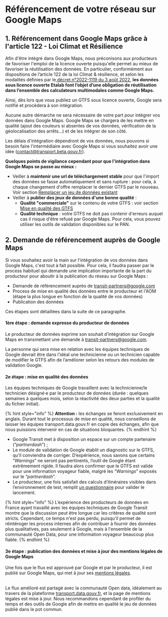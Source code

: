 # Référencement de votre réseau sur Google Maps

## 1. Référencement dans Google Maps grâce à l'article 122 - Loi Climat et Résilience

Afin d'être intégré dans Google Maps, nous préconisons aux producteurs de favoriser l'emploi de la licence ouverte puisqu'elle permet au mieux de favoriser la réutilisation des données. En particulier, conformément aux dispositions de l’article 122 de la loi Climat & résilience, et selon les modalités définies par le[ décret n°2022-1119 du 3 août 2022](https://www.legifrance.gouv.fr/jorf/id/JORFTEXT000046144256), **les données sous licence ouverte Etalab font l’objet d’une obligation de réutilisation dans l’ensemble des calculateurs multimodales comme Google Maps.**

Ainsi, dès lors que vous publiez un GTFS sous licence ouverte, Google sera notifié et procèdera à son intégration.&#x20;

Aucune autre démarche ne sera nécessaire de votre part pour intégrer vos données dans Google Maps. Google Maps se chargera de les mettre en qualité (ajout des couleurs si absentes de vos données, vérification de la géolocalisation des arrêts...) et de les intégrer de son côté.&#x20;

Les délais d'intégration dépendront de vos données, nous pouvons si besoin faire l'intermédiaire avec Google Maps si vous souhaitez avoir une idée (contact@transport.beta.gouv.fr).&#x20;

**Quelques points de vigilance cependant pour que l'intégration dans Google Maps se passe au mieux :**&#x20;

* Veiller à **maintenir une url de téléchargement stable** pour que l'import des données se fasse automatiquement et sans rupture : pour cela, à chaque changement d'offre remplacer le dernier GTFS par le nouveau. Voir section [Remplacer un jeu de données existant](https://doc.transport.data.gouv.fr/producteurs/mettre-a-jour-des-donnees#remplacer-un-jeu-de-donnees-existant-plutot-quen-creer-un-nouveau)
* Veiller à **publier des jeux de données d'une bonne qualité** :&#x20;
  * **Qualité "commerciale"** sur le contenu de votre GTFS :  voir section [Mise en qualité des GTFS](https://doc.transport.data.gouv.fr/producteurs/operateurs-de-transport-regulier-de-personnes/mise-en-qualite-des-donnees-gtfs)&#x20;
  * **Qualité technique** : votre GTFS ne doit pas contenir d'erreurs auquel cas il risque d'être refusé par Google Maps. Pour cela, vous pouvez utiliser les outils de validation disponibles sur le PAN.

## 2. Demande de référencement auprès de Google Maps

Si vous souhaitez avoir la main sur l'intégration de vos données dans Google Maps, c'est tout à fait possible. Pour cela, il faudra passer par le process habituel qui demande une implication importante de la part du producteur pour aboutir à la publication du réseau sur Google Maps :&#x20;

* Demande de référencement auprès de transit-partners@google.com
* Process de mise en qualité des données entre le producteur et l'AOM (étape la plus longue en fonction de la qualité de vos données)
* Publication des données

Ces étapes sont détaillées dans la suite de ce paragraphe.

#### 1ère étape : demande expresse du producteur de données&#x20;

Le producteur de données exprime son souhait d’intégration sur Google Maps en transmettant une demande à transit-partners@google.com.

La personne qui sera mise en relation avec les équipes techniques de Google devrait être dans l’idéal une technicienne ou un technicien capable de modifier le GTFS afin de l’améliorer selon les retours des modules de validation Google.

#### 2e étape : mise en qualité des données&#x20;

Les équipes techniques de Google travaillent avec la technicienne/le technicien désigné·e par le producteur de données (durée : quelques semaines à quelques mois, selon la réactivité des deux parties et la qualité du fichier initial).

{% hint style="info" %}
**Attention :** les échanges se feront exclusivement en anglais. Durant tout le processus de mise en qualité, nous conseillons de laisser les équipes transport.data.gouv.fr en copie des échanges, afin que nous puissions intervenir en cas de situations bloquantes.
{% endhint %}

* Google Transit met à disposition un espace sur un compte partenaire (“_partnerdash_”) ;
* Le module de validation de Google établit un diagnostic sur le GTFS, qu’il conviendra de corriger. D’expérience, nous savons que certains “_Warnings_” ne seront pas pertinents, l’outil de Google étant extrêmement rigide. Il faudra alors confirmer que le GTFS est valide pour une information voyageur fiable, malgré les “_Warnings_” exposés sur le “_partnerdash_”.
* Le producteur, une fois satisfait des calculs d’itinéraires visibles dans l’environnement de test, remplit [un questionnaire](https://support.google.com/transitpartners/contact/ready\_to\_launch) pour valider le lancement.

{% hint style="info" %}
L’expérience des producteurs de données en France ayant travaillé avec les équipes techniques de Google Transit montre que la discussion peut être longue car les critères de qualité sont stricts. Cependant, ce temps n'est pas perdu, puisqu'il permet de réintéroger les process internes afin de contribuer à fournir des données plus qualitatives, pas seulement à Google, mais à l'ensemble de la communauté Open Data, pour une information voyageur beaucoup plus fiable.&#x20;
{% endhint %}

#### 3e étape : publication des données et mise à jour des mentions légales de Google Maps&#x20;

Une fois que le flux est approuvé par Google et par le producteur, il est publié sur Google Maps, qui met à jour ses [mentions légales](https://www.google.com/help/legalnotices\_maps/).

\
Le flux amélioré est partagé avec la communauté Open data, idéalement au travers de la plateforme [transport.data.gouv.fr](http://transport.data.gouv.fr/), et la page de mentions légales est mise à jour. Nous recommandons cependant de profiter du temps et des outils de Google afin de mettre en qualité le jeu de données publié dans le pot commun.
